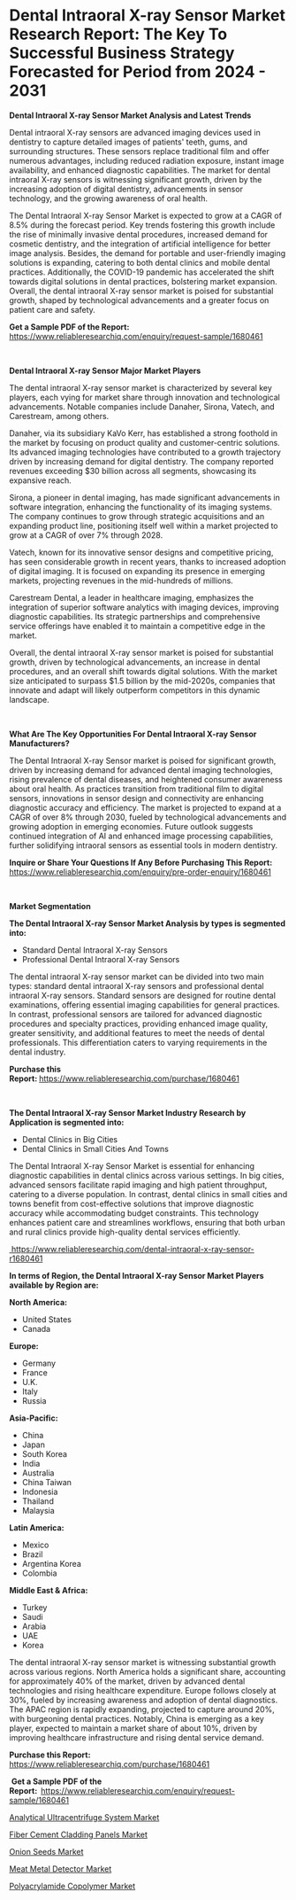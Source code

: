 <p><h1>Dental Intraoral X-ray Sensor Market Research Report: The Key To Successful Business Strategy Forecasted for Period from 2024 - 2031</h1></p><p><strong>Dental Intraoral X-ray Sensor Market Analysis and Latest Trends</strong></p>
<p><p>Dental intraoral X-ray sensors are advanced imaging devices used in dentistry to capture detailed images of patients' teeth, gums, and surrounding structures. These sensors replace traditional film and offer numerous advantages, including reduced radiation exposure, instant image availability, and enhanced diagnostic capabilities. The market for dental intraoral X-ray sensors is witnessing significant growth, driven by the increasing adoption of digital dentistry, advancements in sensor technology, and the growing awareness of oral health.</p><p>The Dental Intraoral X-ray Sensor Market is expected to grow at a CAGR of 8.5% during the forecast period. Key trends fostering this growth include the rise of minimally invasive dental procedures, increased demand for cosmetic dentistry, and the integration of artificial intelligence for better image analysis. Besides, the demand for portable and user-friendly imaging solutions is expanding, catering to both dental clinics and mobile dental practices. Additionally, the COVID-19 pandemic has accelerated the shift towards digital solutions in dental practices, bolstering market expansion. Overall, the dental intraoral X-ray sensor market is poised for substantial growth, shaped by technological advancements and a greater focus on patient care and safety.</p></p>
<p><strong>Get a Sample PDF of the Report:&nbsp;</strong> <a href="https://www.reliableresearchiq.com/enquiry/request-sample/1680461?utm_campaign=1847&utm_medium=2&utm_source=Github&utm_content=ia&utm_term=16122024&utm_id=dental-intraoral-x-ray-sensor">https://www.reliableresearchiq.com/enquiry/request-sample/1680461</a></p>
<p>&nbsp;</p>
<p><strong>Dental Intraoral X-ray Sensor Major Market Players</strong></p>
<p><p>The dental intraoral X-ray sensor market is characterized by several key players, each vying for market share through innovation and technological advancements. Notable companies include Danaher, Sirona, Vatech, and Carestream, among others. </p><p>Danaher, via its subsidiary KaVo Kerr, has established a strong foothold in the market by focusing on product quality and customer-centric solutions. Its advanced imaging technologies have contributed to a growth trajectory driven by increasing demand for digital dentistry. The company reported revenues exceeding $30 billion across all segments, showcasing its expansive reach.</p><p>Sirona, a pioneer in dental imaging, has made significant advancements in software integration, enhancing the functionality of its imaging systems. The company continues to grow through strategic acquisitions and an expanding product line, positioning itself well within a market projected to grow at a CAGR of over 7% through 2028.</p><p>Vatech, known for its innovative sensor designs and competitive pricing, has seen considerable growth in recent years, thanks to increased adoption of digital imaging. It is focused on expanding its presence in emerging markets, projecting revenues in the mid-hundreds of millions.</p><p>Carestream Dental, a leader in healthcare imaging, emphasizes the integration of superior software analytics with imaging devices, improving diagnostic capabilities. Its strategic partnerships and comprehensive service offerings have enabled it to maintain a competitive edge in the market.</p><p>Overall, the dental intraoral X-ray sensor market is poised for substantial growth, driven by technological advancements, an increase in dental procedures, and an overall shift towards digital solutions. With the market size anticipated to surpass $1.5 billion by the mid-2020s, companies that innovate and adapt will likely outperform competitors in this dynamic landscape.</p></p>
<p>&nbsp;</p>
<p><strong>What Are The Key Opportunities For Dental Intraoral X-ray Sensor Manufacturers?</strong></p>
<p><p>The Dental Intraoral X-ray Sensor market is poised for significant growth, driven by increasing demand for advanced dental imaging technologies, rising prevalence of dental diseases, and heightened consumer awareness about oral health. As practices transition from traditional film to digital sensors, innovations in sensor design and connectivity are enhancing diagnostic accuracy and efficiency. The market is projected to expand at a CAGR of over 8% through 2030, fueled by technological advancements and growing adoption in emerging economies. Future outlook suggests continued integration of AI and enhanced image processing capabilities, further solidifying intraoral sensors as essential tools in modern dentistry.</p></p>
<p><strong>Inquire or Share Your Questions If Any Before Purchasing This Report:</strong> <a href="https://www.reliableresearchiq.com/enquiry/pre-order-enquiry/1680461?utm_campaign=1847&utm_medium=2&utm_source=Github&utm_content=ia&utm_term=16122024&utm_id=dental-intraoral-x-ray-sensor">https://www.reliableresearchiq.com/enquiry/pre-order-enquiry/1680461</a></p>
<p>&nbsp;</p>
<p><strong>Market Segmentation</strong></p>
<p><strong>The Dental Intraoral X-ray Sensor Market Analysis by types is segmented into:</strong></p>
<p><ul><li>Standard Dental Intraoral X-ray Sensors</li><li>Professional Dental Intraoral X-ray Sensors</li></ul></p>
<p><p>The dental intraoral X-ray sensor market can be divided into two main types: standard dental intraoral X-ray sensors and professional dental intraoral X-ray sensors. Standard sensors are designed for routine dental examinations, offering essential imaging capabilities for general practices. In contrast, professional sensors are tailored for advanced diagnostic procedures and specialty practices, providing enhanced image quality, greater sensitivity, and additional features to meet the needs of dental professionals. This differentiation caters to varying requirements in the dental industry.</p></p>
<p><strong>Purchase this Report:&nbsp;</strong><a href="https://www.reliableresearchiq.com/purchase/1680461?utm_campaign=1847&utm_medium=2&utm_source=Github&utm_content=ia&utm_term=16122024&utm_id=dental-intraoral-x-ray-sensor">https://www.reliableresearchiq.com/purchase/1680461</a></p>
<p>&nbsp;</p>
<p><strong>The Dental Intraoral X-ray Sensor Market Industry Research by Application is segmented into:</strong></p>
<p><ul><li>Dental Clinics in Big Cities</li><li>Dental Clinics in Small Cities And Towns</li></ul></p>
<p><p>The Dental Intraoral X-ray Sensor Market is essential for enhancing diagnostic capabilities in dental clinics across various settings. In big cities, advanced sensors facilitate rapid imaging and high patient throughput, catering to a diverse population. In contrast, dental clinics in small cities and towns benefit from cost-effective solutions that improve diagnostic accuracy while accommodating budget constraints. This technology enhances patient care and streamlines workflows, ensuring that both urban and rural clinics provide high-quality dental services efficiently.</p></p>
<p><a href="https://www.reliableresearchiq.com/dental-intraoral-x-ray-sensor-r1680461?utm_campaign=1847&utm_medium=2&utm_source=Github&utm_content=ia&utm_term=16122024&utm_id=dental-intraoral-x-ray-sensor">&nbsp;https://www.reliableresearchiq.com/dental-intraoral-x-ray-sensor-r1680461</a></p>
<p><strong>In terms of Region, the Dental Intraoral X-ray Sensor Market Players available by Region are:</strong></p>
<p>
    <p> <strong> North America: </strong>
        <ul>
            <li>United States</li>
            <li>Canada</li>
        </ul>
        </p> 
    <p> <strong> Europe: </strong>
        <ul>
            <li>Germany</li>
            <li>France</li>
            <li>U.K.</li>
            <li>Italy</li>
            <li>Russia</li>
        </ul>
        </p> 
    <p> <strong> Asia-Pacific: </strong>
        <ul>
            <li>China</li>
            <li>Japan</li>
            <li>South Korea</li>
            <li>India</li>
            <li>Australia</li>
            <li>China Taiwan</li>
            <li>Indonesia</li>
            <li>Thailand</li>
            <li>Malaysia</li>
        </ul>
        </p> 
    <p> <strong> Latin America: </strong>
        <ul>
            <li>Mexico</li>
            <li>Brazil</li>
            <li>Argentina Korea</li>
            <li>Colombia</li>
        </ul>
        </p> 
    <p> <strong> Middle East & Africa: </strong>
        <ul>
            <li>Turkey</li>
            <li>Saudi</li>
            <li>Arabia</li>
            <li>UAE</li>
            <li>Korea</li>
        </ul>
    </p>
    </p>
<p><p>The dental intraoral X-ray sensor market is witnessing substantial growth across various regions. North America holds a significant share, accounting for approximately 40% of the market, driven by advanced dental technologies and rising healthcare expenditure. Europe follows closely at 30%, fueled by increasing awareness and adoption of dental diagnostics. The APAC region is rapidly expanding, projected to capture around 20%, with burgeoning dental practices. Notably, China is emerging as a key player, expected to maintain a market share of about 10%, driven by improving healthcare infrastructure and rising dental service demand.</p></p>
<p><strong>Purchase this Report: </strong><a href="https://www.reliableresearchiq.com/purchase/1680461?utm_campaign=1847&utm_medium=2&utm_source=Github&utm_content=ia&utm_term=16122024&utm_id=dental-intraoral-x-ray-sensor">https://www.reliableresearchiq.com/purchase/1680461</a></p>
<p>&nbsp;<strong>Get a Sample PDF of the Report:&nbsp;&nbsp;</strong><a href="https://www.reliableresearchiq.com/enquiry/request-sample/1680461?utm_campaign=1847&utm_medium=2&utm_source=Github&utm_content=ia&utm_term=16122024&utm_id=dental-intraoral-x-ray-sensor">https://www.reliableresearchiq.com/enquiry/request-sample/1680461</a></p>
<p><strong></strong></p>
<p><p><a href="https://github.com/sherikacas30/Market-Research-Report-List-1/blob/main/analytical-ultracentrifuge-system-market.md?utm_campaign=1847&utm_medium=2&utm_source=Github&utm_content=ia&utm_term=16122024&utm_id=dental-intraoral-x-ray-sensor">Analytical Ultracentrifuge System Market</a></p><p><a href="https://www.linkedin.com/pulse/global-fiber-cement-cladding-panels-nexus-sector-confluences-w9pof?utm_campaign=1847&utm_medium=2&utm_source=Github&utm_content=ia&utm_term=16122024&utm_id=dental-intraoral-x-ray-sensor">Fiber Cement Cladding Panels Market</a></p><p><a href="https://www.linkedin.com/pulse/investment-potential-onion-seeds-market-scope-trends-forecasted-zgcge?utm_campaign=1847&utm_medium=2&utm_source=Github&utm_content=ia&utm_term=16122024&utm_id=dental-intraoral-x-ray-sensor">Onion Seeds Market</a></p><p><a href="https://www.linkedin.com/pulse/detailed-meat-metal-detector-market-report-analysis-from-x1cne?utm_campaign=1847&utm_medium=2&utm_source=Github&utm_content=ia&utm_term=16122024&utm_id=dental-intraoral-x-ray-sensor">Meat Metal Detector Market</a></p><p><a href="https://www.linkedin.com/pulse/projecting-polyacrylamide-copolymer-markets-rapid-growthwith-nq0gf?utm_campaign=1847&utm_medium=2&utm_source=Github&utm_content=ia&utm_term=16122024&utm_id=dental-intraoral-x-ray-sensor">Polyacrylamide Copolymer Market</a></p></p>